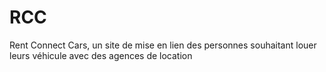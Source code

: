 # RCC
Rent Connect Cars, un site de mise en lien des personnes souhaitant louer leurs véhicule avec des agences de location

